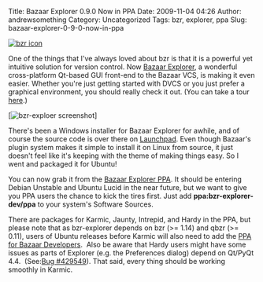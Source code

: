 Title: Bazaar Explorer 0.9.0 Now in PPA 
Date: 2009-11-04 04:26
Author: andrewsomething
Category: Uncategorized
Tags: bzr, explorer, ppa
Slug: bazaar-explorer-0-9-0-now-in-ppa

[![bzr icon][1]][2]

One of the things that I've always loved about bzr is that it is a
powerful yet intuitive solution for version control. Now [Bazaar
Explorer][2], a wonderful cross-platform Qt-based GUI front-end to
the Bazaar VCS, is making it even easier. Whether you're just getting
started with DVCS or you just prefer a graphical environment, you should
really check it out. (You can take a tour [here][].)

[![bzr-exploer screenshot][3]]

There's been a Windows installer for Bazaar Explorer for awhile, and of
course the source code is over there on [Launchpad][]. Even though
Bazaar's plugin system makes it simple to install it on Linux from
source, it just doesn't feel like it's keeping with the theme of making
things easy. So I went and packaged it for Ubuntu!

You can now grab it from the [Bazaar Explorer PPA][]. It should be
entering Debian Unstable and Ubuntu Lucid in the near future, but we
want to give you PPA users the chance to kick the tires first. Just add
**ppa:bzr-explorer-dev/ppa** to your system's Software Sources.

There are packages for Karmic, Jaunty, Intrepid, and Hardy in the PPA,
but please note that as bzr-explorer depends on bzr (\>= 1.14) and qbzr
(\>= 0.11), users of Ubuntu releases before Karmic will also need to add
the [PPA for Bazaar Developers][].  Also be aware that Hardy users might
have some issues as parts of Explorer (e.g. the Preferences dialog)
depend on Qt/PyQt 4.4.  (See:[Bug #429549][]). That said, every thing
should be working smoothly in Karmic.

  [1]: http://doc.bazaar-vcs.org/explorer/en/_static/bazaar-explorer-64.png
  [2]: http://doc.bazaar-vcs.org/explorer/en/
  [here]: http://doc.bazaar-vcs.org/explorer/en/visual-tour-gnome.html
  [3]: http://doc.bazaar-vcs.org/explorer/en/_static/home-page-screenshot.png
  [Launchpad]: https://edge.launchpad.net/bzr-explorer
  [Bazaar Explorer PPA]: https://edge.launchpad.net/~bzr-explorer-dev/+archive/ppa
  [PPA for Bazaar Developers]: https://edge.launchpad.net/~bzr/+archive/ppa
  [Bug #429549]: https://bugs.launchpad.net/bzr-explorer/+bug/429549
